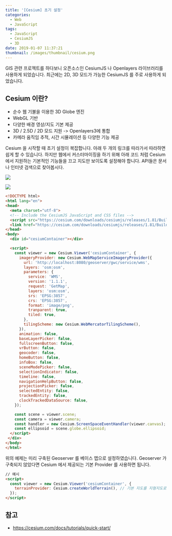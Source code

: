 ```yaml
---
title: '[Cesium] 초기 설정'
categories:
  - Web
  - JavaScript
tags:
  - JavaScript
  - CesiumJS
  - 3D
date: 2019-01-07 11:37:21
thumbnail: /images/thumbnail/cesium.png
---
```


GIS 관련 프로젝트를 하다보니 오픈소스인 CesiumJS 나 Openlayers 라이브러리를 사용하게 되었습니다. 최근에는 2D, 3D 모드가 가능한 CesiumJS 를 주로 사용하게 되었습니다.

## Cesium 이란?

- 순수 웹 기불을 이용한 3D Globe 엔진
- WebGL 기반
- 다양한 배경 영상/지도 기본 제공
- 3D / 2.5D / 2D 모드 지원 -> Openlayers3에 통합
- 카메라 움직임 추적, 시간 시뮬레이션 등 다양한 기능 제공

Cesium 을 시작할 때 초기 설정이 복잡합니다. 아래 두 개의 링크를 따라가서 따라하면 쉽게 할 수 있습니다. 하지만 웹에서 커스터마이징을 하기 위해 아래 코드 처럼 Cesium 에서 지원하는 기본적인 기능들을 끄고 지도만 보이도록 설정해야 합니다.
API들은 문서나 인터넷 검색으로 찾아봅시다.

[![](/images/cesium-up-and-running.png)](https://cesiumjs.org/tutorials/cesium-up-and-running/)

[![](/images/cesium-demos.png)](https://cesiumjs.org/demos/)

```html
<!DOCTYPE html>
<html lang="en">
<head>
  <meta charset="utf-8">
  <!-- Include the CesiumJS JavaScript and CSS files -->
  <script src="https://cesium.com/downloads/cesiumjs/releases/1.81/Build/Cesium/Cesium.js"></script>
  <link href="https://cesium.com/downloads/cesiumjs/releases/1.81/Build/Cesium/Widgets/widgets.css" rel="stylesheet">
</head>
<body>
  <div id="cesiumContainer"></div>

  <script>
    const viewer = new Cesium.Viewer('cesiumContainer', {
      imageryProvider: new Cesium.WebMapServiceImageryProvider({
        url: 'http://localhost:8080/geoserver/gwc/service/wms',
        layers: 'osm:osm',
        parameters: {
          service: 'WMS',
          version: '1.1.1',
          request: 'GetMap',
          layers: 'osm:osm',
          srs: 'EPSG:3857',
          crs: 'EPSG:3857',
          format: 'image/png',
          tranparent: true,
          tiled: true,
        },
        tilingScheme: new Cesium.WebMercatorTilingScheme(),
      }),
      animation: false,
      baseLayerPicker: false,
      fullscreenButton: false,
      vrButton: false,
      geocoder: false,
      homeButton: false,
      infoBox: false,
      sceneModePicker: false,
      selectionIndicator: false,
      timeline: false,
      navigationHelpButton: false,
      projectionPicker: false,
      selectedEntity: false,
      trackedEntity: false,
      clockTrackedDataSource: false,
    });

    const scene = viewer.scene;
    const camera = viewer.camera;
    const handler = new Cesium.ScreenSpaceEventHandler(viewer.canvas);
    const ellipsoid = scene.globe.ellipsoid;
  </script>
 </div>
</body>
</html>
```

위의 예제는 미리 구축된 Geoserver 를 베이스 맵으로 설정하였습니다. Geoserver 가 구축되지 않았다면 Cesium 에서 제공되는 기본 Provider 를 사용하면 됩니다.

```html
// 예시
<script>
  const viewer = new Cesium.Viewer('cesiumContainer', {
    terrainProvider: Cesium.createWorldTerrain(), // 기본 지도를 지형지도로 셋팅
  });
</script>
```

## 참고

- https://cesium.com/docs/tutorials/quick-start/
